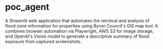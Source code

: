 # poc_agent
A Streamlit web application that automates the retrieval and analysis of flood zone information for properties using Byron Council's GIS map tool. It combines browser automation via Playwright, AWS S3 for image storage, and OpenAI's Vision model to generate a descriptive summary of flood exposure from captured screenshots.
